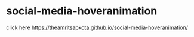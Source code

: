 # social-media-hoveranimation

click here  https://theamritsapkota.github.io/social-media-hoveranimation/

